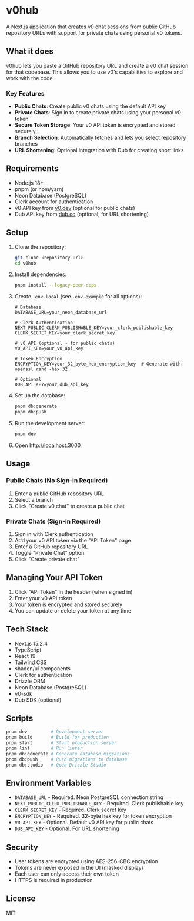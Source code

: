 # v0hub

A Next.js application that creates v0 chat sessions from public GitHub repository URLs with support for private chats using personal v0 tokens.

## What it does

v0hub lets you paste a GitHub repository URL and create a v0 chat session for that codebase. This allows you to use v0's capabilities to explore and work with the code. 

### Key Features

- **Public Chats**: Create public v0 chats using the default API key
- **Private Chats**: Sign in to create private chats using your personal v0 token
- **Secure Token Storage**: Your v0 API token is encrypted and stored securely
- **Branch Selection**: Automatically fetches and lets you select repository branches
- **URL Shortening**: Optional integration with Dub for creating short links

## Requirements

- Node.js 18+
- pnpm (or npm/yarn)
- Neon Database (PostgreSQL)
- Clerk account for authentication
- v0 API key from [v0.dev](https://v0.dev) (optional for public chats)
- Dub API key from [dub.co](https://dub.co) (optional, for URL shortening)

## Setup

1. Clone the repository:
   ```bash
   git clone <repository-url>
   cd v0hub
   ```

2. Install dependencies:
   ```bash
   pnpm install --legacy-peer-deps
   ```

3. Create `.env.local` (see `.env.example` for all options):
   ```env
   # Database
   DATABASE_URL=your_neon_database_url
   
   # Clerk Authentication
   NEXT_PUBLIC_CLERK_PUBLISHABLE_KEY=your_clerk_publishable_key
   CLERK_SECRET_KEY=your_clerk_secret_key
   
   # v0 API (optional - for public chats)
   V0_API_KEY=your_v0_api_key
   
   # Token Encryption
   ENCRYPTION_KEY=your_32_byte_hex_encryption_key  # Generate with: openssl rand -hex 32
   
   # Optional
   DUB_API_KEY=your_dub_api_key
   ```

4. Set up the database:
   ```bash
   pnpm db:generate
   pnpm db:push
   ```

5. Run the development server:
   ```bash
   pnpm dev
   ```

6. Open [http://localhost:3000](http://localhost:3000)

## Usage

### Public Chats (No Sign-in Required)
1. Enter a public GitHub repository URL
2. Select a branch
3. Click "Create v0 chat" to create a public chat

### Private Chats (Sign-in Required)
1. Sign in with Clerk authentication
2. Add your v0 API token via the "API Token" page
3. Enter a GitHub repository URL
4. Toggle "Private Chat" option
5. Click "Create private chat"

## Managing Your API Token

1. Click "API Token" in the header (when signed in)
2. Enter your v0 API token
3. Your token is encrypted and stored securely
4. You can update or delete your token at any time

## Tech Stack

- Next.js 15.2.4
- TypeScript
- React 19
- Tailwind CSS
- shadcn/ui components
- Clerk for authentication
- Drizzle ORM
- Neon Database (PostgreSQL)
- v0-sdk
- Dub SDK (optional)

## Scripts

```bash
pnpm dev         # Development server
pnpm build       # Build for production
pnpm start       # Start production server
pnpm lint        # Run linter
pnpm db:generate # Generate database migrations
pnpm db:push     # Push migrations to database
pnpm db:studio   # Open Drizzle Studio
```

## Environment Variables

- `DATABASE_URL` - Required. Neon PostgreSQL connection string
- `NEXT_PUBLIC_CLERK_PUBLISHABLE_KEY` - Required. Clerk publishable key
- `CLERK_SECRET_KEY` - Required. Clerk secret key
- `ENCRYPTION_KEY` - Required. 32-byte hex key for token encryption
- `V0_API_KEY` - Optional. Default v0 API key for public chats
- `DUB_API_KEY` - Optional. For URL shortening

## Security

- User tokens are encrypted using AES-256-CBC encryption
- Tokens are never exposed in the UI (masked display)
- Each user can only access their own token
- HTTPS is required in production

## License

MIT
